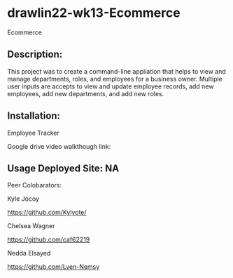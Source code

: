 # drawlin22-wk13-Ecommerce

Ecommerce

## Description: 
This project was to create a command-line appliation that helps to view and manage departments, roles, and employees for a business owner. Multiple user inputs are accepts to view and update employee records, add new employees, add new departments, and add new roles.

 ## Installation:
Employee Tracker

Google drive video walkthough link: 

## Usage Deployed Site: NA
Peer Colobarators:

Kyle Jocoy

https://github.com/Kylyote/

Chelsea Wagner

https://github.com/caf62219

Nedda Elsayed

https://github.com/Lven-Nemsy